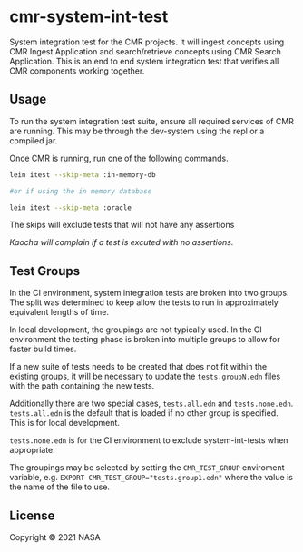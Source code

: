 # cmr-system-int-test

System integration test for the CMR projects. It will ingest concepts using CMR Ingest Application and search/retrieve concepts using CMR Search Application. This is an end to end system integration test that verifies all CMR components working together.

## Usage

To run the system integration test suite, ensure all required services of CMR are running.
This may be through the dev-system using the repl or a compiled jar.

Once CMR is running, run one of the following commands.

``` sh
lein itest --skip-meta :in-memory-db

#or if using the in memory database

lein itest --skip-meta :oracle
```

The skips will exclude tests that will not have any assertions

_Kaocha will complain if a test is excuted with no assertions._

## Test Groups

In the CI environment, system integration tests are broken into two groups.
The split was determined to keep allow the tests to run in approximately 
equivalent lengths of time.

In local development, the groupings are not typically used. In the CI environment
the testing phase is broken into multiple groups to allow for faster build times.

If a new suite of tests needs to be created that does not fit within the existing
groups, it will be necessary to update the `tests.groupN.edn` files with the path
containing the new tests.

Additionally there are two special cases, `tests.all.edn` and `tests.none.edn`. 
`tests.all.edn` is the default that is loaded if no other group is specified. 
This is for local development.

`tests.none.edn` is for the CI environment to exclude system-int-tests when appropriate.

The groupings may be selected by setting the `CMR_TEST_GROUP` enviroment variable, 
e.g. `EXPORT CMR_TEST_GROUP="tests.group1.edn"` where the value is the name of the file to use.

## License

Copyright © 2021 NASA
